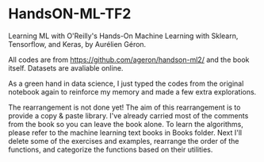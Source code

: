 # HandsON-ML-TF2
Learning ML with O'Reilly's Hands-On Machine Learning with Sklearn, Tensorflow, and Keras, by Aurélien Géron.

All codes are from https://github.com/ageron/handson-ml2/ and the book itself. Datasets are avaliable online.

As a green hand in data science, I just typed the codes from the original notebook again to reinforce my memory and made a few extra explorations.

The rearrangement is not done yet!
The aim of this rearrangement is to provide a copy & paste library. I've already carried most of the comments from the book so you can leave the book alone. To learn the algorithms, please refer to the machine learning text books in Books folder. Next I'll delete some of the exercises and examples, rearrange the order of the functions, and categorize the functions based on their utilities.